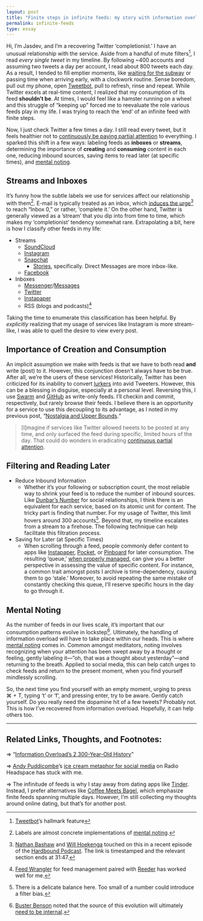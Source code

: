 ```yaml
---
layout: post
title: "Finite steps in infinite feeds: my story with information overload"
permalink: infinite-feeds
type: essay
---
```


Hi, I’m Jasdev, and I’m a recovering Twitter ‘completionist.’ I have an unusual relationship with the service. Aside from a handful of mute filters[^1], I read _every single tweet_ in my timeline. By following ~400 accounts and assuming two tweets a day per account, I read about 800 tweets each day. As a result, I tended to fill emptier moments, like [waiting for the subway](/commuting) or passing time when arriving early, with a clockwork routine. Sense boredom, pull out my phone, open [Tweetbot](http://tapbots.com/tweetbot/), pull to refresh, rinse and repeat. While Twitter excels at real-time content, I realized that my consumption of its feed **shouldn’t be**. At times, I would feel like a hamster running on a wheel and this struggle of “keeping up” forced me to reevaluate the role various feeds play in my life. I was trying to reach the ‘end’ of an infinite feed with finite steps.

Now, I just check Twitter a few times a day. I still read every tweet, but it feels healthier not to [continuously be paying partial attention](https://en.wikipedia.org/wiki/Continuous_partial_attention) to everything. I sparked this shift in a few ways: labeling feeds as __inboxes__ or __streams__, determining the importance of __creating__ and __consuming__ content in each one, reducing inbound sources, saving items to read later (at specific times), and [mental noting](https://www.headspace.com/blog/2015/11/04/noting-technique-video/).

## Streams and Inboxes
It’s funny how the subtle labels we use for services affect our relationship with them[^2]. E-mail is typically treated as an inbox, which [induces the urge](https://overcast.fm/+GsgOnpEfc/30:40)[^3] to reach “Inbox 0,” or rather, ‘complete it.’ On the other hand, Twitter is generally viewed as a  ’stream’ that you dip into from time to time, which makes my ‘completionist’ tendency somewhat rare. Extrapolating a bit, here is how I classify other feeds in my life:

- Streams
	- [SoundCloud](https://soundcloud.com/jasdev-singh)
	- [Instagram](https://www.instagram.com/jasdev)
	- [Snapchat](https://www.snapchat.com/add/justdavesingh)
		- [Stories](https://support.snapchat.com/en-US/about/stories), specifically. Direct Messages are more inbox-like.
	- [Facebook](https://www.facebook.com/jasdev.singh)
- Inboxes
	- [Messenger](https://m.me/jasdev.singh)/[Messages](sms://7035992135)
	- [Twitter](https://twitter.com/jasdev)
	- [Instapaper](https://www.instapaper.com/p/jasdev)
	- RSS (blogs and podcasts)[^4]

Taking the time to enumerate this classification has been helpful. By _explicitly_ realizing that my usage of services like Instagram is more stream-like, I was able to quell the desire to view every post.

## Importance of Creation and Consumption
An implicit assumption we make with feeds is that we have to both read __and__ write (post) to it. However, this conjunction doesn’t always have to be true. After all, we’re the users of these services! Historically, Twitter has been criticized for its inability to convert [lurkers](https://en.wikipedia.org/wiki/Lurker) into avid Tweeters. However, this can be a blessing in disguise, especially at a personal level. Reversing this, I use [Swarm](https://www.swarmapp.com) and [GitHub](https://github.com/jasdev) as write-only feeds. I’ll checkin and commit, respectively, but rarely browse their feeds. I believe there is an opportunity for a service to use this decoupling to its advantage, as I noted in my previous post, “[Nostalgia and Upper Bounds](/nostalgia).“

> [I]magine if services like Twitter allowed tweets to be posted at any time, and only surfaced the feed during specific, limited hours of the day. That could do wonders in eradicating [continuous partial attention](https://en.wikipedia.org/wiki/Continuous_partial_attention).

## <a name="inbound">Filtering and Reading Later</a>
- Reduce Inbound Information
	- Whether it’s your following or subscription count, the most reliable way to shrink your feed is to reduce the number of inbound sources. Like [Dunbar’s Number](https://en.wikipedia.org/wiki/Dunbar%27s_number) for social relationships, I think there is an equivalent for each service, based on its atomic unit for content. The tricky part is finding that number. For my usage of Twitter, this limit hovers around 300 accounts[^5]. Beyond that, my timeline escalates from a stream to a firehose. The following technique can help facilitate this filtration process.
- Saving for Later (at Specific Times)
	- When scrolling through a feed, people commonly defer content to apps like [Instapaper](http://instapaper.com/), [Pocket](https://getpocket.com), or [Pinboard](https://pinboard.in) for later consumption. The resulting ‘queue,’ [when properly managed](/managing-my-pocket-queue), can give you a better perspective in assessing the value of specific content. For instance, a common trait amongst posts I archive is time-dependency, causing them to go ‘stale.’ Moreover, to avoid repeating the same mistake of constantly checking this queue, I’ll reserve specific hours in the day to go through it.

## Mental Noting

As the number of feeds in our lives scale, it’s important that our consumption patterns evolve in lockstep[^6]. Ultimately, the handling of information overload will have to take place within our heads. This is where [mental noting](https://www.headspace.com/blog/2015/11/04/noting-technique-video/) comes in. Common amongst meditators, noting involves recognizing when your attention has been swept away by a thought or feeling, gently labeling it—”oh, that was a thought about yesterday”—and returning to the breath. Applied to social media, this can help catch urges to check feeds and return to the present moment, when you find yourself mindlessly scrolling.

So, the next time you find yourself with an empty moment, urging to press ⌘ + T, typing ‘t’ or ‘f’, and pressing enter, try to be aware. Gently catch yourself. Do you really need the dopamine hit of a few tweets? Probably not. This is how I’ve recovered from information overload. Hopefully, it can help others too.

---

## Related Links, Thoughts, and Footnotes:

⇒ “[Information Overload’s 2,300-Year-Old History](https://hbr.org/2011/03/information-overloads-2300-yea.html)”

⇒ [Andy Puddicombe](https://twitter.com/andypuddicombe)’s [ice cream metaphor for social media](https://overcast.fm/+BiIbfZewE/19:57) on Radio Headspace has stuck with me.

⇒ The infinitude of feeds is why I stay away from dating apps like [Tinder](https://www.gotinder.com). Instead, I prefer alternatives like [Coffee Meets Bagel](https://coffeemeetsbagel.com), which emphasize finite feeds spanning multiple days. However, I’m still collecting my thoughts around online dating, but that’s for another post.

[^1]: [Tweetbot](http://tapbots.com/tweetbot/)’s hallmark feature

[^2]: Labels are almost concrete implementations of [mental noting](http://www.insightmeditationcenter.org/books-articles/articles/mental-noting/).

[^3]: [Nathan Bashaw](http://twitter.com/nbashaw/) and [Will Hoekenga](https://twitter.com/willhoekenga) touched on this in a recent episode of the [Hardbound Podcast](https://overcast.fm/itunes1120232683/hardbound). The link is timestamped and the relevant section ends at 31:47.

[^4]: [Feed Wrangler](https://feedwrangler.net/welcome.html) for feed management paired with [Reeder](http://reederapp.com) has worked well for me.

[^5]: There is a delicate balance here. Too small of a number could introduce a filter bias.

[^6]: [Buster Benson](https://twitter.com/buster) noted that the source of this evolution will ultimately [need to be internal](https://twitter.com/buster/status/773913867353141248).
